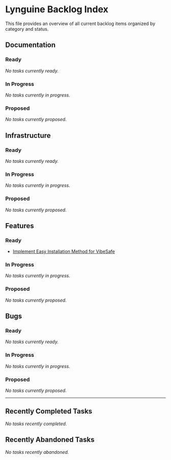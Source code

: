 # Lynguine Backlog Index

This file provides an overview of all current backlog items organized by category and status.

## Documentation

### Ready

*No tasks currently ready.*


### In Progress

*No tasks currently in progress.*


### Proposed

*No tasks currently proposed.*


## Infrastructure

### Ready

*No tasks currently ready.*


### In Progress

*No tasks currently in progress.*


### Proposed

*No tasks currently proposed.*


## Features

### Ready

- [Implement Easy Installation Method for VibeSafe](features/2025-05-05_easy-installation-method.md)


### In Progress

*No tasks currently in progress.*


### Proposed

*No tasks currently proposed.*


## Bugs

### Ready

*No tasks currently ready.*


### In Progress

*No tasks currently in progress.*


### Proposed

*No tasks currently proposed.*


---

## Recently Completed Tasks

*No tasks recently completed.*


## Recently Abandoned Tasks

*No tasks recently abandoned.*
